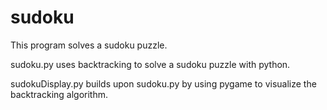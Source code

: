 # sudoku
This program solves a sudoku puzzle.

sudoku.py uses backtracking to solve a sudoku puzzle with python. 

sudokuDisplay.py builds upon sudoku.py by using pygame to visualize the backtracking algorithm.